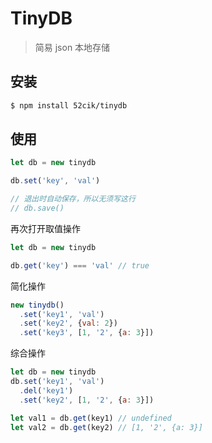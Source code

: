 # TinyDB

> 简易 json 本地存储


## 安装

``` sh
$ npm install 52cik/tinydb
```

## 使用

``` js
let db = new tinydb

db.set('key', 'val')

// 退出时自动保存，所以无须写这行
// db.save()
```

再次打开取值操作

``` js
let db = new tinydb

db.get('key') === 'val' // true
```


简化操作

``` js
new tinydb()
  .set('key1', 'val')
  .set('key2', {val: 2})
  .set('key3', [1, '2', {a: 3}])
```


综合操作

``` js
let db = new tinydb
db.set('key1', 'val')
  .del('key1')
  .set('key2', [1, '2', {a: 3}])

let val1 = db.get(key1) // undefined
let val2 = db.get(key2) // [1, '2', {a: 3}]
```
